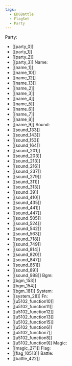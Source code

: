 ```yaml
---
tags:
  - ED6Battle
  - FlagSet
  - Party
---
```

Party:
- [[party_0]]
- [[party_1]]
- [[party_2]]
- [[party_3]]
Name:
- [[name_1]]
- [[name_10]]
- [[name_12]]
- [[name_13]]
- [[name_2]]
- [[name_3]]
- [[name_4]]
- [[name_5]]
- [[name_6]]
- [[name_7]]
- [[name_8]]
- [[name_9]]
Sound:
- [[sound_133]]
- [[sound_143]]
- [[sound_153]]
- [[sound_164]]
- [[sound_201]]
- [[sound_203]]
- [[sound_213]]
- [[sound_216]]
- [[sound_237]]
- [[sound_279]]
- [[sound_311]]
- [[sound_313]]
- [[sound_39]]
- [[sound_410]]
- [[sound_435]]
- [[sound_441]]
- [[sound_447]]
- [[sound_505]]
- [[sound_524]]
- [[sound_542]]
- [[sound_563]]
- [[sound_718]]
- [[sound_749]]
- [[sound_814]]
- [[sound_820]]
- [[sound_847]]
- [[sound_851]]
- [[sound_89]]
- [[sound_988]]
Bgm:
- [[bgm_153]]
- [[bgm_154]]
- [[bgm_181]]
System:
- [[system_28]]
Fn:
- [[u5102_function10]]
- [[u5102_function11]]
- [[u5102_function12]]
- [[u5102_function13]]
- [[u5102_function15]]
- [[u5102_function6]]
- [[u5102_function7]]
- [[u5102_function8]]
- [[u5102_function9]]
Magic:
- [[magic_271]]
Flag:
- [[flag_10513]]
Battle:
- [[battle_422]]
